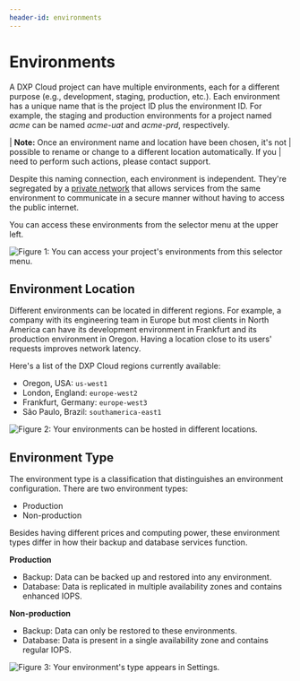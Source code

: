 ```yaml
---
header-id: environments
---
```


# Environments

A DXP Cloud project can have multiple environments, each for a different 
purpose (e.g., development, staging, production, etc.). Each environment has a 
unique name that is the project ID plus the environment ID. For example, the 
staging and production environments for a project named *acme* can be named 
*acme-uat* and *acme-prd*, respectively. 

| **Note:** Once an environment name and location have been chosen, it's not 
| possible to rename or change to a different location automatically. If you 
| need to perform such actions, please contact support. 

Despite this naming connection, each environment is independent. They're 
segregated by a 
[private network](/docs/-/knowledge_base/dxp-cloud/private-network) 
that allows services from the same environment to communicate in a secure 
manner without having to access the public internet. 

You can access these environments from the selector menu at the upper left. 

![Figure 1: You can access your project's environments from this selector menu.](../../images/environment-menu.png)

## Environment Location

Different environments can be located in different regions. For example, a 
company with its engineering team in Europe but most clients in North America 
can have its development environment in Frankfurt and its production environment 
in Oregon. Having a location close to its users' requests improves network 
latency. 

Here's a list of the DXP Cloud regions currently available: 

-   Oregon, USA: `us-west1`
-   London, England: `europe-west2`
-   Frankfurt, Germany: `europe-west3`
-   São Paulo, Brazil: `southamerica-east1`

![Figure 2: Your environments can be hosted in different locations.](../../images/environment-location.png)

## Environment Type

The environment type is a classification that distinguishes an environment
configuration. There are two environment types: 

-   Production
-   Non-production

Besides having different prices and computing power, these environment types 
differ in how their backup and database services function. 

**Production**

-   Backup: Data can be backed up and restored into any environment.
-   Database: Data is replicated in multiple availability zones and contains 
    enhanced IOPS.

**Non-production**

-   Backup: Data can only be restored to these environments. 
-   Database: Data is present in a single availability zone and contains regular 
    IOPS. 

![Figure 3: Your environment's type appears in *Settings*.](../../images/environment-type.png)


